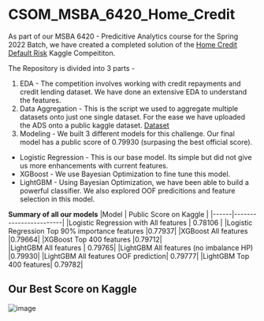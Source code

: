 # CSOM_MSBA_6420_Home_Credit
As part of our MSBA 6420 - Predicitive Analytics course for the Spring 2022 Batch, we have created a completed solution of the [Home Credit Default Risk](https://www.kaggle.com/c/home-credit-default-risk) Kaggle Compeititon.

The Repository is divided into 3 parts -  
1.  EDA - The competition involves working with credit repayments and credit lending dataset. We have done an extensive EDA to understand the features.
2.  Data Aggregation - This is the script we used to aggregate multiple datasets onto just one single dataset. For the ease we have uploaded the ADS onto a public kaggle dataset. [Dataset](https://www.kaggle.com/datasets/manishcjain/msba-6420-predictive-analytics-project)
3.  Modeling - We built 3 different models for this challenge. Our final model has a public score of 0.79930 (surpasing the best official score).
  * Logistic Regression - This is our base model. Its simple but did not give us more enhancements with current features.
  * XGBoost - We use Bayesian Optimization to fine tune this model. 
  * LightGBM - Using Bayesian Optimization, we have been able to build a powerful classifier. We also explored OOF predicitions and feature selection in this model.

**Summary of all our models**
|Model | Public Score on Kaggle |
|------|------------------------|
|Logistic Regression with All features | 0.78106 |
|Logistic Regression	Top 90% importance features	|0.77937|
|XGBoost All features	|0.79664|
|XGBoost	Top 400 features	|0.79712|	
|LightGBM All features |	0.79765|
|LightGBM All features (no imbalance HP)	|0.79930|
|LightGBM All features OOF prediction|	0.79777|
|LightGBM Top 400 features|	0.79782|

## Our Best Score on Kaggle

![image](https://media.github.umn.edu/user/22674/files/d00debdc-0467-4895-bdc0-6a923bece72a)




